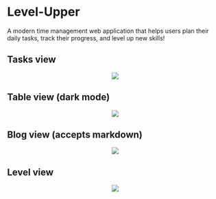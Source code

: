 # Level-Upper
A modern time management web application that helps users plan their daily tasks, track their progress, and level up new skills!

## Tasks view
<p align="center">
  <img src="https://github.com/am1785/level-upper/assets/25367083/228c7676-8fbf-4cd1-bb46-b511537daa9d" />
</p>

## Table view (dark mode)
<p align="center">
  <img src="https://github.com/am1785/level-upper/assets/25367083/7925ca58-94ad-43d1-bdea-f321ae52c252" />
</p>

## Blog view (accepts markdown)
<p align="center">
  <img src="https://github.com/am1785/level-upper/assets/25367083/198d9fee-2a5a-400b-bd94-80ea39a4673c" />
</p>

## Level view
<p align="center">
  <img src="https://github.com/am1785/level-upper/assets/25367083/93c25598-9c9a-4bc2-b6e3-fb7f6e9ba77f" />
</p>
